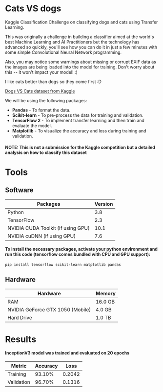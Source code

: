 # Cats VS dogs

Kaggle Classification Challenge on classifying dogs and cats using Transfer Learning.

This was originally a challenge in building a classifier aimed at the world's best Machine Learning and AI Practitioners but the technology has advanced so quickly, you'll see how you can do it in just a few minutes with some simple Convolutional Neural Network programming.

Also, you may notice some warnings about missing or corrupt EXIF data as the images are being loaded into the model for training. Don't worry about this -- it won't impact your model! :)

I like cats better than dogs so they come first :D

[Dogs VS Cats dataset from Kaggle](https://www.kaggle.com/c/dogs-vs-cats/data)

We will be using the following packages:
* **Pandas** - To format the data.
* **Scikit-learn** - To pre-process the data for training and validation.
* **TensorFlow 2** - To implement transfer learning and then train and evaluate the model.
* **Matplotlib** - To visualize the accuracy and loss during training and validation.

#### NOTE: This is not a submission for the Kaggle competition but a detailed analysis on how to classify this dataset

# Tools

## Software

| Packages  | Version  |
|---|---|
| Python  | 3.8  |
|  TensorFlow | 2.3  |
| NVIDIA CUDA Toolkit (If using GPU)  | 10.1  |
| NVIDIA cuDNN (if using GPU)  | 7.6  |

#### To install the necessary packages, activate your python environment and run this code (tensorflow comes bundled with CPU and GPU support):

```
pip install tensorflow scikit-learn matplotlib pandas 
```


## Hardware

| Hardware  | Memory  |
|---|---|
|  RAM | 16.0 GB  |
| NVIDIA GeForce GTX 1050 (Mobile)  | 4.0 GB  |
| Hard Drive  | 1.0 TB  |

# Results

#### InceptionV3 model was trained and evaluated on 20 epochs

| Metric  | Accuracy  |  Loss |
|---|---|---|
| Training  | 93.10%  | 0.2042 |
|  Validation |  96.70% | 0.1316  |